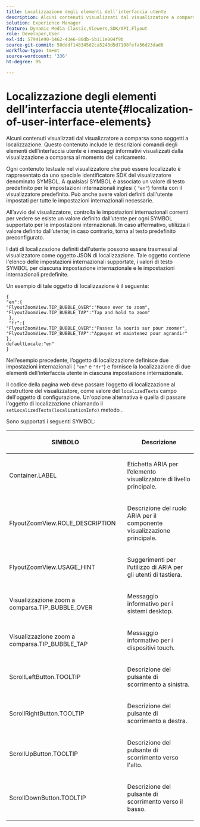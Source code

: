 ```yaml
---
title: Localizzazione degli elementi dell’interfaccia utente
description: Alcuni contenuti visualizzati dal visualizzatore a comparsa sono soggetti a localizzazione. Questo contenuto include le descrizioni comandi degli elementi dell’interfaccia utente e i messaggi informativi visualizzati dalla visualizzazione a comparsa al momento del caricamento.
solution: Experience Manager
feature: Dynamic Media Classic,Viewers,SDK/API,Flyout
role: Developer,User
exl-id: 57941e90-1462-43e6-80db-6b111e004f9b
source-git-commit: 50dddf148345d2ca5243d5d7108fefa56d23dad6
workflow-type: tm+mt
source-wordcount: '336'
ht-degree: 0%

---
```


# Localizzazione degli elementi dell’interfaccia utente{#localization-of-user-interface-elements}

Alcuni contenuti visualizzati dal visualizzatore a comparsa sono soggetti a localizzazione. Questo contenuto include le descrizioni comandi degli elementi dell’interfaccia utente e i messaggi informativi visualizzati dalla visualizzazione a comparsa al momento del caricamento.

Ogni contenuto testuale nel visualizzatore che può essere localizzato è rappresentato da uno speciale identificatore SDK del visualizzatore denominato SYMBOL. A qualsiasi SYMBOL è associato un valore di testo predefinito per le impostazioni internazionali inglesi ( `"en"`) fornita con il visualizzatore predefinito. Può anche avere valori definiti dall&#39;utente impostati per tutte le impostazioni internazionali necessarie.

All’avvio del visualizzatore, controlla le impostazioni internazionali correnti per vedere se esiste un valore definito dall’utente per ogni SYMBOL supportato per le impostazioni internazionali. In caso affermativo, utilizza il valore definito dall’utente; in caso contrario, torna al testo predefinito preconfigurato.

I dati di localizzazione definiti dall&#39;utente possono essere trasmessi al visualizzatore come oggetto JSON di localizzazione. Tale oggetto contiene l&#39;elenco delle impostazioni internazionali supportate, i valori di testo SYMBOL per ciascuna impostazione internazionale e le impostazioni internazionali predefinite.

Un esempio di tale oggetto di localizzazione è il seguente:

```
{ 
"en":{ 
"FlyoutZoomView.TIP_BUBBLE_OVER":"Mouse over to zoom", 
"FlyoutZoomView.TIP_BUBBLE_TAP":"Tap and hold to zoom" 
 }, 
 "fr":{ 
"FlyoutZoomView.TIP_BUBBLE_OVER":"Passez la souris sur pour zoomer", 
"FlyoutZoomView.TIP_BUBBLE_TAP":"Appuyez et maintenez pour agrandir" 
}, 
defaultLocale:"en" 
}
```

Nell’esempio precedente, l’oggetto di localizzazione definisce due impostazioni internazionali ( `"en"` e `"fr"`) e fornisce la localizzazione di due elementi dell&#39;interfaccia utente in ciascuna impostazione internazionale.

Il codice della pagina web deve passare l’oggetto di localizzazione al costruttore del visualizzatore, come valore del `localizedTexts` campo dell&#39;oggetto di configurazione. Un&#39;opzione alternativa è quella di passare l&#39;oggetto di localizzazione chiamando il `setLocalizedTexts(localizationInfo)` metodo .

Sono supportati i seguenti SYMBOL:

<table id="table_58C40353B7244335872350C98DF2CFB3"> 
 <thead> 
  <tr> 
   <th colname="col1" class="entry"> <p>SIMBOLO </p> </th> 
   <th colname="col2" class="entry"> <p>Descrizione </p> </th> 
  </tr> 
 </thead>
 <tbody> 
  <tr> 
   <td colname="col1"> <p> <span class="codeph"> Container.LABEL </span> </p> </td> 
   <td colname="col2"> <p>Etichetta ARIA per l’elemento visualizzatore di livello principale. </p> </td> 
  </tr> 
  <tr> 
   <td colname="col1"> <p> <span class="codeph"> FlyoutZoomView.ROLE_DESCRIPTION </span> </p> </td> 
   <td colname="col2"> <p>Descrizione del ruolo ARIA per il componente visualizzazione principale. </p> </td> 
  </tr> 
  <tr> 
   <td colname="col1"> <p> <span class="codeph"> FlyoutZoomView.USAGE_HINT </span> </p> </td> 
   <td colname="col2"> <p>Suggerimenti per l’utilizzo di ARIA per gli utenti di tastiera. </p> </td> 
  </tr> 
  <tr> 
   <td colname="col1"> <p> <span class="codeph"> Visualizzazione zoom a comparsa.TIP_BUBBLE_OVER </span> </p> </td> 
   <td colname="col2"> <p>Messaggio informativo per i sistemi desktop. </p> </td> 
  </tr> 
  <tr> 
   <td colname="col1"> <p> <span class="codeph"> Visualizzazione zoom a comparsa.TIP_BUBBLE_TAP </span> </p> </td> 
   <td colname="col2"> <p>Messaggio informativo per i dispositivi touch. </p> </td> 
  </tr> 
  <tr> 
   <td colname="col1"> <p> <span class="codeph"> ScrollLeftButton.TOOLTIP </span> </p> </td> 
   <td colname="col2"> <p>Descrizione del pulsante di scorrimento a sinistra. </p> </td> 
  </tr> 
  <tr> 
   <td colname="col1"> <p> <span class="codeph"> ScrollRightButton.TOOLTIP </span> </p> </td> 
   <td colname="col2"> <p>Descrizione del pulsante di scorrimento a destra. </p> </td> 
  </tr> 
  <tr> 
   <td colname="col1"> <p> <span class="codeph"> ScrollUpButton.TOOLTIP </span> </p> </td> 
   <td colname="col2"> <p>Descrizione del pulsante di scorrimento verso l'alto. </p> </td> 
  </tr> 
  <tr> 
   <td colname="col1"> <p> <span class="codeph"> ScrollDownButton.TOOLTIP </span> </p> </td> 
   <td colname="col2"> <p>Descrizione del pulsante di scorrimento verso il basso. </p> </td> 
  </tr> 
 </tbody> 
</table>
